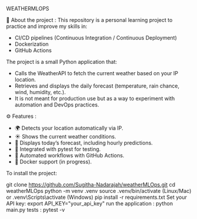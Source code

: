 WEATHERMLOPS 

📌 About the project : 
This repository is a personal learning project to practice and improve my skills in:
- CI/CD pipelines (Continuous Integration / Continuous Deployment)
- Dockerization
- GitHub Actions

The project is a small Python application that:
- Calls the WeatherAPI to fetch the current weather based on your IP location.
- Retrieves and displays the daily forecast (temperature, rain chance, wind, humidity, etc.).
- It is not meant for production use but as a way to experiment with automation and DevOps practices.

⚙️ Features :
- 🌍 Detects your location automatically via IP.
- ☀️ Shows the current weather conditions.
- 📅 Displays today’s forecast, including hourly predictions.
- 🧪 Integrated with pytest for testing.
- 🔄 Automated workflows with GitHub Actions.
- 🐳 Docker support (in progress).

To install the project:

git clone https://github.com/Sugitha-Nadarajah/weatherMLOps.git
cd weatherMLOps
python -m venv .venv
source .venv/bin/activate (Linux/Mac) or .venv\Scripts\activate (Windows)
pip install -r requirements.txt
Set your API key: export API_KEY="your_api_key"
run the application : python main.py
tests : pytest -v
